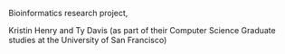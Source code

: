Bioinformatics research project, 

Kristin Henry and Ty Davis
(as part of their Computer Science Graduate studies at the University of San Francisco)
